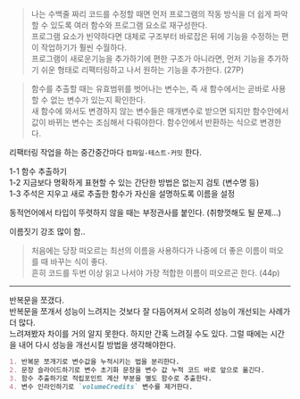 >나는 수백줄 짜리 코드를 수정할 때면 먼저 프로그램의 작동 방식을 더 쉽게 파악할 수 있도록 여러 함수와 프로그램 요소로 재구성한다.  
프로그램 요소가 빈약하다면 대체로 구조부터 바로잡은 뒤에 기능을 수정하는 편이 작업하기가 훨씬 수월하다.  
> 프로그램이 새로운기능을 추가하기에 편한 구조가 아니라면, 먼저 기능을 추가하기 쉬운 형태로 리팩터링하고 나서 원하는 기능을 추가한다. (27P)


> 함수를 추출할 때는 유효범위를 벗어나는 변수는, 즉 새 함수에서는 곧바로 사용할 수 없는 변수가 있는지 확인한다.  
> 새 함수에 와서도 변경하지 않는 변수들은 매개변수로 받으면 되지만 함수안에서 값이 바뀌는 변수는 조심해서 다뤄야한다. 
> 함수안에서 반환하는 식으로 변경한다.
> 


리팩터링 작업을 하는 중간중간마다 `컴파일-테스트-커밋` 한다.

1-1 함수 추출하기  
1-2 지금보다 명확하게 표현할 수 있는 간단한 방법은 없는지 검토 (변수명 등)  
1-3 주석은 지우고 새로 추출한 함수가 자신을 설명하도록 이름을 설정 

동적언어에서 타입이 뚜렷하지 않을 때는 부정관사를 붙인다. (취향껏해도 될 문제...)

이름짓기 강조 많이 함..
> 처음에는 당장 떠오르는 최선의 이름을 사용하다가 나중에 더 좋은 이름이 떠오를 때 바꾸는 식이 좋다.   
> 흔히 코드를 두번 이상 읽고 나서야 가장 적합한 이름이 떠오르곤 한다. (44p)
 
--- 
반복문을 쪼갰다.  
반복문을 쪼개서 성능이 느려지는 것보다 잘 다듬어져서 오히려 성능이 개선되는 사례가 더 많다.  
느려져봤자 차이를 거의 알지 못한다. 하지만 간혹 느려질 수도 있다. 그럴 때에는 시간을 내어 다시 성능을 개선시킬 방법을 생각해야한다.
```markdown
1. 반복문 쪼개기로 변수값을 누적시키는 법을 분리한다.
2. 문장 슬라이드하기로 변수 초기화 문장을 변수 값 누적 코드 바로 앞으로 옮긴다.
3. 함수 추출하기로 적립포인트 계산 부분을 별도 함수로 추출한다.
4. 변수 인라인하기로 `volumeCredits` 변수를 제거한다.
```


